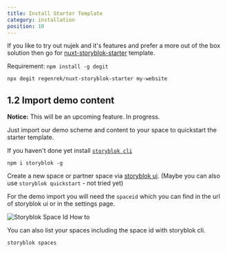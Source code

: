 ```yaml
---
title: Install Starter Template
category: installation
position: 10
---
```


If you like to try out nujek and it's features and prefer a more out of the box solution then go for [nuxt-storyblok-starter](https://github.com/regenrek/nuxt-storyblok-starter) template.

<alert>Requirement: <code>npm install -g degit</code></alert>

```bash
npx degit regenrek/nuxt-storyblok-starter my-website
```

## 1.2 Import demo content

<alert type="warning"><b>Notice:</b> This will be an upcoming feature. In progress.</alert>

Just import our demo scheme and content to your space to quickstart the starter template.

If you haven't done yet install [`storyblok cli`](https://github.com/storyblok/storyblok)
```
npm i storyblok -g
```

Create a new space or partner space via [storyblok ui](https://app.storyblok.com/#!/me/spaces/new?n=1). (Maybe you can also use `storyblok quickstart` - not tried yet)

For the demo import you will need the `spaceid` which you can find in the url of storyblok ui or in the settings page.

<img src="/sb/storyblok-spaceid.png" alt="Storyblok Space Id How to"/>

You can also list your spaces including the space id with storyblok cli.
```
storyblok spaces
```
